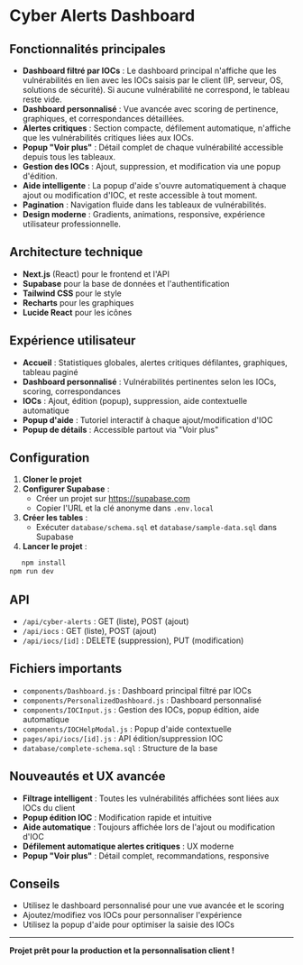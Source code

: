 # Cyber Alerts Dashboard

## Fonctionnalités principales

- **Dashboard filtré par IOCs** : Le dashboard principal n'affiche que les vulnérabilités en lien avec les IOCs saisis par le client (IP, serveur, OS, solutions de sécurité). Si aucune vulnérabilité ne correspond, le tableau reste vide.
- **Dashboard personnalisé** : Vue avancée avec scoring de pertinence, graphiques, et correspondances détaillées.
- **Alertes critiques** : Section compacte, défilement automatique, n'affiche que les vulnérabilités critiques liées aux IOCs.
- **Popup "Voir plus"** : Détail complet de chaque vulnérabilité accessible depuis tous les tableaux.
- **Gestion des IOCs** : Ajout, suppression, et modification via une popup d'édition.
- **Aide intelligente** : La popup d'aide s'ouvre automatiquement à chaque ajout ou modification d'IOC, et reste accessible à tout moment.
- **Pagination** : Navigation fluide dans les tableaux de vulnérabilités.
- **Design moderne** : Gradients, animations, responsive, expérience utilisateur professionnelle.

## Architecture technique

- **Next.js** (React) pour le frontend et l'API
- **Supabase** pour la base de données et l'authentification
- **Tailwind CSS** pour le style
- **Recharts** pour les graphiques
- **Lucide React** pour les icônes

## Expérience utilisateur

- **Accueil** : Statistiques globales, alertes critiques défilantes, graphiques, tableau paginé
- **Dashboard personnalisé** : Vulnérabilités pertinentes selon les IOCs, scoring, correspondances
- **IOCs** : Ajout, édition (popup), suppression, aide contextuelle automatique
- **Popup d'aide** : Tutoriel interactif à chaque ajout/modification d'IOC
- **Popup de détails** : Accessible partout via "Voir plus"

## Configuration

1. **Cloner le projet**
2. **Configurer Supabase** :
   - Créer un projet sur https://supabase.com
   - Copier l'URL et la clé anonyme dans `.env.local`
3. **Créer les tables** :
   - Exécuter `database/schema.sql` et `database/sample-data.sql` dans Supabase
4. **Lancer le projet** :
```bash
   npm install
npm run dev
```

## API

- `/api/cyber-alerts` : GET (liste), POST (ajout)
- `/api/iocs` : GET (liste), POST (ajout)
- `/api/iocs/[id]` : DELETE (suppression), PUT (modification)

## Fichiers importants

- `components/Dashboard.js` : Dashboard principal filtré par IOCs
- `components/PersonalizedDashboard.js` : Dashboard personnalisé
- `components/IOCInput.js` : Gestion des IOCs, popup édition, aide automatique
- `components/IOCHelpModal.js` : Popup d'aide contextuelle
- `pages/api/iocs/[id].js` : API édition/suppression IOC
- `database/complete-schema.sql` : Structure de la base
## Nouveautés et UX avancée

- **Filtrage intelligent** : Toutes les vulnérabilités affichées sont liées aux IOCs du client
- **Popup édition IOC** : Modification rapide et intuitive
- **Aide automatique** : Toujours affichée lors de l'ajout ou modification d'IOC
- **Défilement automatique alertes critiques** : UX moderne
- **Popup "Voir plus"** : Détail complet, recommandations, responsive

## Conseils

- Utilisez le dashboard personnalisé pour une vue avancée et le scoring
- Ajoutez/modifiez vos IOCs pour personnaliser l'expérience
- Utilisez la popup d'aide pour optimiser la saisie des IOCs

---

**Projet prêt pour la production et la personnalisation client !**
